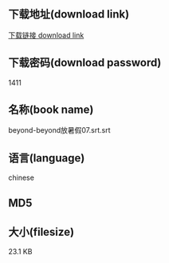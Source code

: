 ## 下载地址(download link)
[下载链接 download link](https://tutu365.netlify.app/?s=beyond-beyond%E6%94%BE%E6%9A%91%E5%81%8707.srt)

## 下载密码(download password)
1411

## 名称(book name)
beyond-beyond放暑假07.srt.srt

## 语言(language)
chinese

## MD5


## 大小(filesize)
23.1 KB
